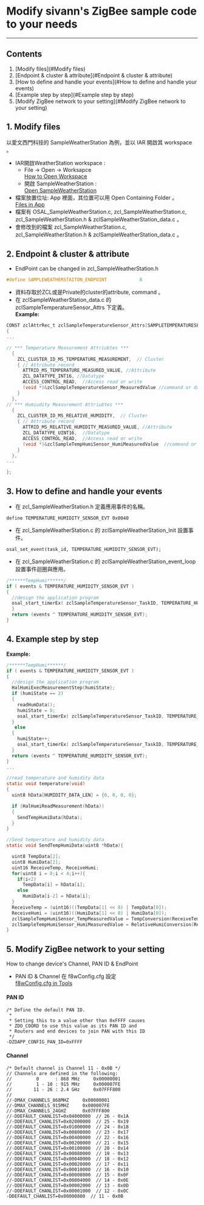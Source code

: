 # Modify sivann's ZigBee sample code to your needs  
---  

## Contents  

1. [Modify files](#Modify files)  
2. [Endpoint & cluster & attribute](#Endpoint & cluster & attribute)  
3. [How to define and handle your events](#How to define and handle your events)  
4. [Example step by step](#Example step by step)  
5. [Modify ZigBee network to your setting](#Modify ZigBee network to your setting)  



<a name="Modify files"></a>
## 1. Modify files  
以愛文西門科技的 SampleWeatherStation 為例，並以 IAR 開啟其 workspace 。  
* IAR開啟WeatherStation workspace :  
  * File -> Open -> Worksapce  
[How to Open Workspace](http://i.imgur.com/IuSgFZP.png "How to Open Workspace")  
  * 開啟 SampleWeatherStation :  
[Open SampleWeatherStation](http://i.imgur.com/MIfgIZc.png "Open SampleWeatherStation")  
* 檔案放置位址: App 裡面，其位置可以用 Open Containing Folder 。  
[Files in App](http://i.imgur.com/skfhneD.png "Files in App")  
* 檔案有 OSAL_SampleWeatherStation.c, zcl_SampleWeatherStation.c, zcl_SampleWeatherStation.h & zclSampleWeatherStation_data.c 。  
* 會修改到的檔案 zcl_SampleWeatherStation.c, zcl_SampleWeatherStation.h & zclSampleWeatherStation_data.c  。  

<a name="Cluster & attribute"></a>
## 2. Endpoint & cluster & attribute  

* EndPoint can be changed in zcl_SampleWeatherStation.h  
```c
#define SAMPLEWEATHERSTAITON_ENDPOINT            8
```
* 資料存取於ZCL或是Private的cluster的attribute, command 。  
* 在 zclSampleWeatherStation_data.c 的 zclSampleTemperatureSensor_Attrs 下定義。  
**Example:**  
```c
CONST zclAttrRec_t zclSampleTemperatureSensor_Attrs[SAMPLETEMPERATURESENSOR_MAX_ATTRIBUTES] =
{
...

// *** Temperature Measurement Attriubtes ***
  {
    ZCL_CLUSTER_ID_MS_TEMPERATURE_MEASUREMENT,  // Cluster
    { // Attribute record
      ATTRID_MS_TEMPERATURE_MEASURED_VALUE, //Attribute
      ZCL_DATATYPE_INT16, //Datatype
      ACCESS_CONTROL_READ,  //Access read or write
      (void *)&zclSampleTemperatureSensor_MeasuredValue //command or data
    }
  },
// *** Humiudity Measurement Attriubtes ***
  {
    ZCL_CLUSTER_ID_MS_RELATIVE_HUMIDITY,  // Cluster
    { // Attribute record
      ATTRID_MS_RELATIVE_HUMIDITY_MEASURED_VALUE, //Attribute
      ZCL_DATATYPE_UINT16,  //Datatype
      ACCESS_CONTROL_READ,  //Access read or write
      (void *)&zclSampleTempHumiSensor_HumiMeasuredValue  //command or data
    }
  },
...

};
```

<a name="How to define and handle your events"></a>
## 3. How to define and handle your events  
* 在 zcl_SampleWeatherStation.h 定義應用事件的名稱。  
```
define TEMPERATURE_HUMIDITY_SENSOR_EVT 0x0040
```
* 在 zcl_SampleWeatherStation.c 的 zclSampleWeatherStation_Init 設置事件。  
```
osal_set_event(task_id, TEMPERATURE_HUMIDITY_SENSOR_EVT);
```
* 在 zcl_SampleWeatherStation.c 的 zclSampleWeatherStation_event_loop 設置事件迴圈與應用。  
```c
/******TempHumi******/
if ( events & TEMPERATURE_HUMIDITY_SENSOR_EVT )
{
  //design the application program
  osal_start_timerEx( zclSampleTemperatureSensor_TaskID, TEMPERATURE_HUMIDITY_SENSOR_EVT, 100 ); // after 100ms start TEMPERATURE_HUMIDITY_SENSOR_EVT
  }
  return (events ^ TEMPERATURE_HUMIDITY_SENSOR_EVT);
}
```

<a name="Example step by step"></a>
## 4. Example step by step  
**Example:**  
```c
/******TempHumi******/
if ( events & TEMPERATURE_HUMIDITY_SENSOR_EVT )
{
  //design the application program
  HalHumiExecMeasurementStep(humiState);
  if (humiState == 2)
  {
    readHumData();
    humiState = 0;
    osal_start_timerEx( zclSampleTemperatureSensor_TaskID, TEMPERATURE_HUMIDITY_SENSOR_EVT, sensorHumPeriod );
  }
   else
  {
    humiState++;
    osal_start_timerEx( zclSampleTemperatureSensor_TaskID, TEMPERATURE_HUMIDITY_SENSOR_EVT, 100 ); // after 100ms start TEMPERATURE_HUMIDITY_SENSOR_EVT
  }
  return (events ^ TEMPERATURE_HUMIDITY_SENSOR_EVT);
}
...

//read temperature and humidity data
static void temperature(void)
{
  uint8 hData[HUMIDITY_DATA_LEN] = {0, 0, 0, 0};

  if (HalHumiReadMeasurement(hData))
  {
    SendTempHumiData(hData);
  }
}

//Send temperature and humidity data
static void SendTempHumiData(uint8 *hData){

  uint8 TempData[2];
  uint8 HumiData[2];
  uint16 ReceiveTemp, ReceiveHumi;
  for(uint8 i = 0;i < 4;i++){
    if(i<2)
      TempData[i] = hData[i];
    else
      HumiData[i-2] = hData[i];
  }
  ReceiveTemp = (uint16)((TempData[1] << 8) | TempData[0]);
  ReceiveHumi = (uint16)((HumiData[1] << 8) | HumiData[0]);
  zclSampleTempHumiSensor_TempMeasuredValue = TempConversion(ReceiveTemp); //temperature data stored in zclSampleTempHumiSensor_TempMeasuredValue
  zclSampleTempHumiSensor_HumiMeasuredValue = RelativeHumiConversion(ReceiveHumi); //humidity data stored in zclSampleTempHumiSensor_HumiMeasuredValue
}
```



<a name="Modify network to your setting"></a>
## 5. Modify ZigBee network to your setting   
How to change device's Channel, PAN ID & EndPoint  

* PAN ID  & Channel 在 f8wConfig.cfg 設定  
[f8wConfig.cfg in Tools](http://i.imgur.com/2LWAeZI.png "f8wConfig.cfg in Tools")  

#### PAN ID  
```
/* Define the default PAN ID.
 *
 * Setting this to a value other than 0xFFFF causes
 * ZDO_COORD to use this value as its PAN ID and
 * Routers and end devices to join PAN with this ID
 */
-DZDAPP_CONFIG_PAN_ID=0xFFFF
```
#### Channel
```
/* Default channel is Channel 11 - 0x0B */
// Channels are defined in the following:
//         0      : 868 MHz     0x00000001
//         1 - 10 : 915 MHz     0x000007FE
//        11 - 26 : 2.4 GHz     0x07FFF800
//
//-DMAX_CHANNELS_868MHZ     0x00000001
//-DMAX_CHANNELS_915MHZ     0x000007FE
//-DMAX_CHANNELS_24GHZ      0x07FFF800
//-DDEFAULT_CHANLIST=0x04000000  // 26 - 0x1A
//-DDEFAULT_CHANLIST=0x02000000  // 25 - 0x19
//-DDEFAULT_CHANLIST=0x01000000  // 24 - 0x18
//-DDEFAULT_CHANLIST=0x00800000  // 23 - 0x17
//-DDEFAULT_CHANLIST=0x00400000  // 22 - 0x16
//-DDEFAULT_CHANLIST=0x00200000  // 21 - 0x15
//-DDEFAULT_CHANLIST=0x00100000  // 20 - 0x14
//-DDEFAULT_CHANLIST=0x00080000  // 19 - 0x13
//-DDEFAULT_CHANLIST=0x00040000  // 18 - 0x12
//-DDEFAULT_CHANLIST=0x00020000  // 17 - 0x11
//-DDEFAULT_CHANLIST=0x00010000  // 16 - 0x10
//-DDEFAULT_CHANLIST=0x00008000  // 15 - 0x0F
//-DDEFAULT_CHANLIST=0x00004000  // 14 - 0x0E
//-DDEFAULT_CHANLIST=0x00002000  // 13 - 0x0D
//-DDEFAULT_CHANLIST=0x00001000  // 12 - 0x0C
-DDEFAULT_CHANLIST=0x00000800  // 11 - 0x0B
```
